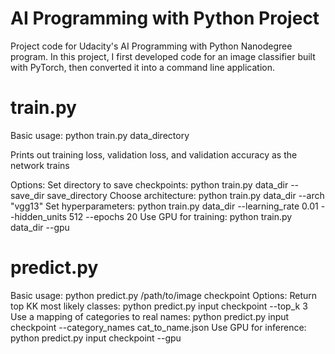 # AI Programming with Python Project

Project code for Udacity's AI Programming with Python Nanodegree program. In this project, I first developed code for an image classifier built with PyTorch, then converted it into a command line application.

# train.py

Basic usage: python train.py data_directory

Prints out training loss, validation loss, and validation accuracy as the network trains

Options:
Set directory to save checkpoints: python train.py data_dir --save_dir save_directory
Choose architecture: python train.py data_dir --arch "vgg13"
Set hyperparameters: python train.py data_dir --learning_rate 0.01 --hidden_units 512 --epochs 20
Use GPU for training: python train.py data_dir --gpu

# predict.py

Basic usage: python predict.py /path/to/image checkpoint
Options:
Return top KK most likely classes: python predict.py input checkpoint --top_k 3
Use a mapping of categories to real names: python predict.py input checkpoint --category_names cat_to_name.json
Use GPU for inference: python predict.py input checkpoint --gpu
